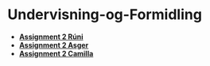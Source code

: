 # Undervisning-og-Formidling

* **[Assignment 2 Rúni](https://github.com/Hold-Krykke-BA/Undervisning-og-Formidling/tree/main/Assignment2_LaTeX/Runi)**
* **[Assignment 2 Asger](https://github.com/Hold-Krykke-BA/Undervisning-og-Formidling/tree/main/Assignment2_LaTeX/Asger)**
* **[Assignment 2 Camilla](https://github.com/Hold-Krykke-BA/Undervisning-og-Formidling/tree/main/Assignment2_LaTeX/Camilla)**
